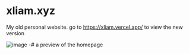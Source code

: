 # xliam.xyz
My old personal website. go to https://xliam.vercel.app/ to view the new version

![image](https://github.com/user-attachments/assets/640626b3-3b7d-4e04-bf9a-8e67ae9d37fa)
-# a preview of the homepage

